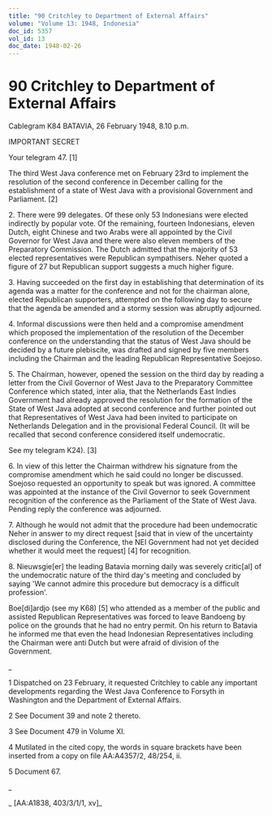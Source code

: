 ```yaml
---
title: "90 Critchley to Department of External Affairs"
volume: "Volume 13: 1948, Indonesia"
doc_id: 5357
vol_id: 13
doc_date: 1948-02-26
---
```


# 90 Critchley to Department of External Affairs

Cablegram K84 BATAVIA, 26 February 1948, 8.10 p.m.

IMPORTANT SECRET

Your telegram 47. [1]

The third West Java conference met on February 23rd to implement the resolution of the second conference in December calling for the establishment of a state of West Java with a provisional Government and Parliament. [2]

2\. There were 99 delegates. Of these only 53 Indonesians were elected indirectly by popular vote. Of the remaining, fourteen Indonesians, eleven Dutch, eight Chinese and two Arabs were all appointed by the Civil Governor for West Java and there were also eleven members of the Preparatory Commission. The Dutch admitted that the majority of 53 elected representatives were Republican sympathisers. Neher quoted a figure of 27 but Republican support suggests a much higher figure.

3\. Having succeeded on the first day in establishing that determination of its agenda was a matter for the conference and not for the chairman alone, elected Republican supporters, attempted on the following day to secure that the agenda be amended and a stormy session was abruptly adjourned.

4\. Informal discussions were then held and a compromise amendment which proposed the implementation of the resolution of the December conference on the understanding that the status of West Java should be decided by a future plebiscite, was drafted and signed by five members including the Chairman and the leading Republican Representative Soejoso.

5\. The Chairman, however, opened the session on the third day by reading a letter from the Civil Governor of West Java to the Preparatory Committee Conference which stated, inter alia, that the Netherlands East Indies Government had already approved the resolution for the formation of the State of West Java adopted at second conference and further pointed out that Representatives of West Java had been invited to participate on Netherlands Delegation and in the provisional Federal Council. (It will be recalled that second conference considered itself undemocratic.

See my telegram K24). [3]

6\. In view of this letter the Chairman withdrew his signature from the compromise amendment which he said could no longer be discussed. Soejoso requested an opportunity to speak but was ignored. A committee was appointed at the instance of the Civil Governor to seek Government recognition of the conference as the Parliament of the State of West Java. Pending reply the conference was adjourned.

7\. Although he would not admit that the procedure had been undemocratic Neher in answer to my direct request [said that in view of the uncertainty disclosed during the Conference, the NEI Government had not yet decided whether it would meet the request] [4] for recognition.

8\. Nieuwsgie[er] the leading Batavia morning daily was severely critic[al] of the undemocratic nature of the third day's meeting and concluded by saying 'We cannot admire this procedure but democracy is a difficult profession'.

Boe[di]ardjo (see my K68) [5] who attended as a member of the public and assisted Republican Representatives was forced to leave Bandoeng by police on the grounds that he had no entry permit. On his return to Batavia he informed me that even the head Indonesian Representatives including the Chairman were anti Dutch but were afraid of division of the Government.

_

1 Dispatched on 23 February, it requested Critchley to cable any important developments regarding the West Java Conference to Forsyth in Washington and the Department of External Affairs.

2 See Document 39 and note 2 thereto.

3 See Document 479 in Volume XI.

4 Mutilated in the cited copy, the words in square brackets have been inserted from a copy on file AA:A4357/2, 48/254, ii.

5 Document 67.

_

_ [AA:A1838, 403/3/1/1, xv]_
